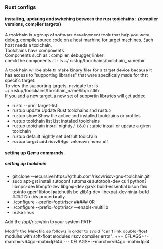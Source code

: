 ### Rust configs

#### Installing, updating and switching between the rust toolchains : {compiler versions, compiler targets}
A toolchain is a group of software development tools that help you write, debug, compile source code on a host machine for target machines. Each host needs a toolchain.\
Toolchains have components\
Components such as : compiler, debugger, linker\
check the components at : ls ~/.rustup/toolchains/toolchain_name/bin

A toolchain will be able to make binary files for a target device because it has access to "supporting libraries" that were specificaly made for that specific target.\
To view the supporting targets, navigate to : ls ~/.rustup/toolchains/toolchain_name/lib/rustlib\
If you add a new target, a new set of supportin libraries will get added


- rustc --print target-list
- rustup update                 Update Rust toolchains and rustup
- rustup show                   Show the active and installed toolchains or profiles
- rustup toolchain list         List installed toolchains
- rustup toolchain install nightly / 1.8.0 / stable  Install or update a given toolchain
- rustup default nightly        set default toolchain
- rustup target add riscv64gc-unknown-none-elf


#### setting up Qemu commands



##### setting up toolchain
- git clone --recursive https://github.com/riscv/riscv-gnu-toolchain.git
- sudo apt-get install autoconf automake autotools-dev curl python3 libmpc-dev libmpfr-dev libgmp-dev gawk build-essential bison flex texinfo gperf libtool patchutils bc zlib1g-dev libexpat-dev ninja-build   #### Do this procedurally
- ./configure --prefix=/opt/riscv   ##### OR
- ./configure --prefix=/opt/riscv --enable-multilib
- make linux

Add the /opt/riscv/bin to your system PATH

Modify the Makefile as follows in order to avoid "can't link double-float modules with soft-float modules riscv compiler error":
+++ CFLAGS+=-march=rv64gc -mabi=lp64d
--- CFLAGS+=-march=rv64gc -mabi=lp64  